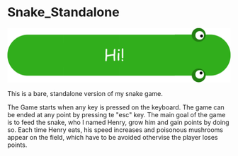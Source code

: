 # Snake_Standalone

![alt text](https://github.com/artemis94/Snake_with_AWS_MySQL/blob/master/Images/snake2.png?raw=true)

This is a bare, standalone version of my snake game.

The Game starts when any key is pressed on the keyboard. The game can be ended at any point by pressing te "esc" key. The main goal of the game is to feed the snake, who I named Henry, grow him and gain points by doing so. Each time Henry eats, his speed increases and poisonous mushrooms appear on the field, which have to be avoided othervise the player loses points. 
